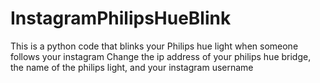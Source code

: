 # InstagramPhilipsHueBlink
This is a python code that blinks your Philips hue light when someone follows your instagram
Change the ip address of your philips hue bridge, the name of the philips light, and your instagram username
